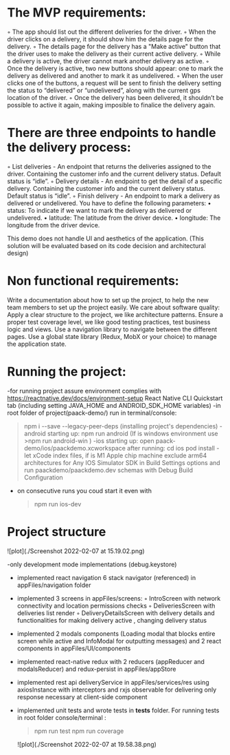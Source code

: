
# The MVP requirements:
◦ The app should list out the different deliveries for the driver.
◦ When the driver clicks on a delivery, it should show him the details page for the delivery.
◦ The details page for the delivery has a "Make active" button that the driver uses to make the delivery as their current active delivery.
◦ While a delivery is active, the driver cannot mark another delivery as active.
◦ Once the delivery is active, two new buttons should appear: one to mark the delivery as delivered and another to mark it as undelivered.
◦ When the user clicks one of the buttons, a request will be sent to finish the delivery setting the status to “delivered” or “undelivered”, along with the current gps location of the driver.
◦ Once the delivery has been delivered, it shouldn’t be possible to active it again, making imposible to finalice the delivery again.

# There are three endpoints to handle the delivery process:
◦ List deliveries - An endpoint that returns the deliveries assigned to the driver. Containing the customer info and the current delivery
status. Default status is “idle”.
◦ Delivery details - An endpoint to get the detail of a specific delivery. Containing the customer info and the current delivery status.
Default status is “idle”.
◦ Finish delivery - An endpoint to mark a delivery as delivered or undelivered. You have to define the following parameters:
  • status: To indicate if we want to mark the delivery as delivered or undelivered.
  • latitude: The latitude from the driver device.
  • longitude: The longitude from the driver device.

This demo does not handle UI and aesthetics of the application. (This solution will be evaluated based on its code decision and architectural design)

# Non functional requirements:
Write a documentation about how to set up the project, to help the new team members to set up the project easily.
We care about software quality:
Apply a clear structure to the project, we like architecture patterns.
Ensure a proper test coverage level, we like good testing practices, test business logic and views.
Use a navigation library to navigate between the different pages.
Use a global state library (Redux, MobX or your choice) to manage the application state.


# Running the project:
 -for running project assure environment complies with https://reactnative.dev/docs/environment-setup React Native CLI Quickstart tab (including setting JAVA_HOME and ANDROID_SDK_HOME variables)
-in root folder of project(paack-demo/) run in terminal/console:
 >npm i --save --legacy-peer-deps (installing project's dependencies)
-android starting up:
 >npm run android  (If is windows environment use >npm run android-win )
-ios starting up:  open paack-demo/ios/paackdemo.xcworkspace after running:
 >cd ios
 >pod install
 -let xCode index files, if is M1 Apple chip machine
  exclude arm64 architectures for Any IOS Simulator SDK in Build Settings options and 
  run paackdemo/paackdemo.dev schemas with Debug Build Configuration
 - on consecutive runs you coud start it even with 
   >npm run ios-dev

# Project structure 
![plot](./Screenshot 2022-02-07 at 15.19.02.png)

-only development mode implementations (debug.keystore)
- implemented react navigation 6 stack navigator (referenced) in appFiles/navigation folder
- implemented 3 screens in  appFiles/screens:
      ◦ IntroScreen with network connectivity and location permissions checks
      ◦ DeliveriesScreen with deliveries list render
      ◦ DeliveryDetailsScreen with delivery details and functionalities for making delivery active , changing delivery status
- implemented 2 modals components (Loading modal that blocks entire screen while active and InfoModal for outputting messages) 
  and 2 react components in appFiles/UI/components
- implemented react-native redux with 2 reducers (appReducer and modalsReducer) and redux-persist in appFiles/appStore
- implemented rest api deliveryService in appFiles/services/res using axiosInstance with interceptors and rxjs observable for delivering only response necessary at client-side component
- implemented unit tests and wrote tests in __tests__ folder. 
    For running tests in root folder console/terminal :
     >npm run test
     >npm run coverage

     ![plot](./Screenshot 2022-02-07 at 19.58.38.png)
